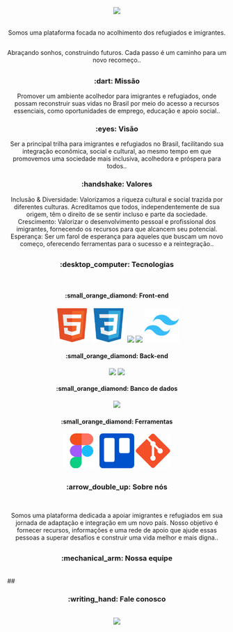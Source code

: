 <div align="center">
<img src="imagens/abraços" width="500px">
</div>
<br>
<p align="center">Somos uma plataforma focada no acolhimento dos refugiados e imigrantes.<p>

##

<p align="center">Abraçando sonhos, construindo futuros. Cada passo é um caminho para um novo recomeço..<p>

##

<h3 align="center">:dart: Missão</h3>
<div align="center"><p>Promover um ambiente acolhedor para imigrantes e refugiados, onde possam reconstruir suas vidas no Brasil por meio do acesso a recursos essenciais, como oportunidades de emprego, educação e apoio social..</p></div>

<h3 align="center">:eyes: Visão</h3>
<div align="center"><p>Ser a principal trilha para imigrantes e refugiados no Brasil, facilitando sua integração econômica, social e cultural, ao mesmo tempo em que promovemos uma sociedade mais inclusiva, acolhedora e próspera para todos..</p></div>

<h3 align="center">:handshake: Valores</h3>
<div align="center"><p>Inclusão & Diversidade: Valorizamos a riqueza cultural e social trazida por diferentes culturas. Acreditamos que todos, independentemente de sua origem, têm o direito de se sentir incluso e parte da sociedade.
Crescimento: Valorizar o desenvolvimento pessoal e profissional dos imigrantes, fornecendo os recursos para que alcancem seu potencial.
Esperança: Ser um farol de esperança para aqueles que buscam um novo começo, oferecendo ferramentas para o sucesso e a reintegração..</p></div>

##

<h3 align="center">:desktop_computer:	Tecnologias</h3>
<br>
<div align="center">
  
<h4>:small_orange_diamond: Front-end<h4>
  <img src="https://raw.githubusercontent.com/devicons/devicon/master/icons/html5/html5-original.svg" width="80px">
  <img src="https://raw.githubusercontent.com/devicons/devicon/master/icons/css3/css3-original.svg" width="80px">
  <img src="https://icongr.am/devicon/javascript-original.svg?size=100&color=currentColor" width="80px">
  <img src="https://icongr.am/devicon/react-original.svg?size=100&color=000000" width="80px">
  <img src="https://raw.githubusercontent.com/devicons/devicon/master/icons/tailwindcss/tailwindcss-plain.svg" width="80px">


  
<h4>:small_orange_diamond: Back-end<h4>
  <img src="https://icongr.am/devicon/java-original.svg?size=100&color=currentColor" width="80px">
  <img src="https://icongr.am/devicon/nodejs-original.svg?size=100&color=currentColor" width="80px">
  
<h4>:small_orange_diamond: Banco de dados<h4>
  <img src="https://icongr.am/devicon/mysql-original-wordmark.svg?size=100&color=currentColor" width="80px">

   
 <h4>:small_orange_diamond: Ferramentas<h4>
  <img src="https://raw.githubusercontent.com/devicons/devicon/master/icons/figma/figma-original.svg" width="80px">
   <img src="https://raw.githubusercontent.com/devicons/devicon/master/icons/trello/trello-plain.svg" width="80px">
   <img src="https://raw.githubusercontent.com/devicons/devicon/master/icons/git/git-plain.svg" width="80px">
   

 
 </div>

##

<h3 align="center">:arrow_double_up: Sobre nós</h3>
<br>
<div align="center"><p>Somos uma plataforma dedicada a apoiar imigrantes e refugiados em sua jornada de adaptação e integração em um novo país. Nosso objetivo é fornecer recursos, informações e uma rede de apoio que ajude essas pessoas a superar desafios e construir uma vida melhor e mais digna..</p></div>

##

<h3 align="center">:mechanical_arm: Nossa equipe</h3>
<br>
##

<h3 align="center">:writing_hand:	Fale conosco</h3>
<br>
<div align="center">
<a href="https://linktr.ee/inovalem"><img src="imagens/Linktree.svg" width="80px"></a>
</div>

